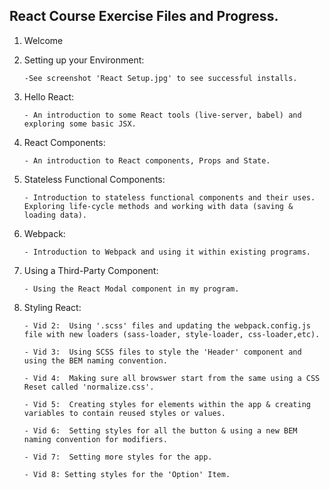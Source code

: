React Course Exercise Files and Progress.
------------------------------------------
1.  Welcome

2.  Setting up your Environment:

        -See screenshot 'React Setup.jpg' to see successful installs.

3.  Hello React:

        - An introduction to some React tools (live-server, babel) and exploring some basic JSX.

4.  React Components:

        - An introduction to React components, Props and State.

5.  Stateless Functional Components:

        - Introduction to stateless functional components and their uses. Exploring life-cycle methods and working with data (saving & loading data).

6.  Webpack:

        - Introduction to Webpack and using it within existing programs.

7.  Using a Third-Party Component:

        - Using the React Modal component in my program.
        
8.  Styling React:

        - Vid 2:  Using '.scss' files and updating the webpack.config.js file with new loaders (sass-loader, style-loader, css-loader,etc).

        - Vid 3:  Using SCSS files to style the 'Header' component and using the BEM naming convention.

        - Vid 4:  Making sure all browswer start from the same using a CSS Reset called 'normalize.css'.

        - Vid 5:  Creating styles for elements within the app & creating variables to contain reused styles or values.

        - Vid 6:  Setting styles for all the button & using a new BEM naming convention for modifiers.

        - Vid 7:  Setting more styles for the app.

        - Vid 8: Setting styles for the 'Option' Item.